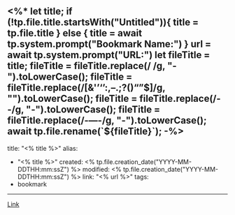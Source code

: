 <%*
let title;
if (!tp.file.title.startsWith("Untitled")){
	title = tp.file.title
} else {
	title = await tp.system.prompt("Bookmark Name:")
}
url = await tp.system.prompt("URL:")
let fileTitle = title;
fileTitle = fileTitle.replace(/ /g, "-").toLowerCase();
fileTitle = fileTitle.replace(/[&'’‘’:,–.;?()“”$]/g, "").toLowerCase();
fileTitle = fileTitle.replace(/--/g, "-").toLowerCase();
fileTitle = fileTitle.replace(/-—-/g, "-").toLowerCase();
await tp.file.rename(`${fileTitle}`);
-%>
---
title: "<% title %>"
alias:
- "<% title %>"
created: <% tp.file.creation_date("YYYY-MM-DDTHH:mm:ssZ") %>
modified: <% tp.file.creation_date("YYYY-MM-DDTHH:mm:ssZ") %>
link:  "<% url %>"
tags:
- bookmark
---

>

[Link](<% url %>)

